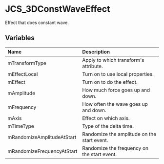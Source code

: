 # JCS_3DConstWaveEffect

Effect that does constant wave.

## Variables

| Name                       | Description                                 |
|:---------------------------|:--------------------------------------------|
| mTransformType             | Apply to which transform's attribute.       |
| mEffectLocal               | Turn on to use local properties.            |
| mEffect                    | Turn on to do the effect.                   |
| mAmplitude                 | How much force goes up and down.            |
| mFrequency                 | How often the wave goes up and down.        |
| mAxis                      | Effect on which axis.                       |
| mTimeType                  | Type of the delta time.                     |
| mRandomizeAmplitudeAtStart | Randomize the amplitude on the start event. |
| mRandomizeFrequencyAtStart | Randomize the frequency on the start event. |
